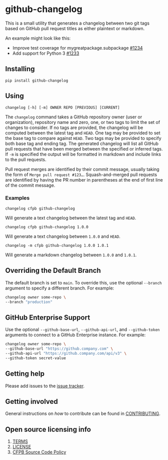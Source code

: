 # github-changelog

This is a small utility that generates a changelog between two git tags based on GitHub pull request titles as either plaintext or markdown.

An example might look like this:

- Improve test coverage for mygreatpackage.subpackage [#1234]()
- Add support for Python 3 [#1233]()

## Installing

```
pip install github-changelog
```

## Using

```
changelog [-h] [-m] OWNER REPO [PREVIOUS] [CURRENT]
```

The `changelog` command takes a GitHub repository owner (user or organization), repository name and zero, one, or two tags to limit the set of changes to consider. If no tags are provided, the changelog will be computed between the latest tag and `HEAD`. One tag may be provided to set the base tag to compare against `HEAD`. Two tags may be provided to specify both base tag and ending tag. The generated changelog will list all GitHub pull requests that have been merged between the specified or inferred tags. If `-m` is specified the output will be formatted in markdown and include links to the pull requests.

Pull request merges are identified by their commit message, usually taking the form of `Merge pull request #123…`. Squash-and-merged pull requests are identified by having the PR number in parentheses at the end of first line of the commit message.

### Examples

```
changelog cfpb github-changelog
```

Will generate a text changelog between the latest tag and `HEAD`.

```
changelog cfpb github-changelog 1.0.0
```

Will generate a text changelog between `1.0.0` and `HEAD`.

```
changelog -m cfpb github-changelog 1.0.0 1.0.1
```

Will generate a markdown changelog between `1.0.0` and `1.0.1`.

## Overriding the Default Branch

The default branch is set to `main`. To override this, use the optional `--branch` argument to specify a different branch. For example:

```bash
changelog owner some-repo \
--branch "production"
```

## GitHub Enterprise Support

Use the optional `--github-base-url`, `--github-api-url`, and `--github-token` arguments to connect to a GitHub Enterprise instance. For example:

```bash
changelog owner some-repo \
--github-base-url "https://github.company.com" \
--github-api-url "https://github.company.com/api/v3" \
--github-token secret-value
```

## Getting help

Please add issues to the [issue tracker](https://github.com/cfpb/wagtail-flags/issues).

## Getting involved

General instructions on _how_ to contribute can be found in [CONTRIBUTING](CONTRIBUTING.md).

## Open source licensing info

1. [TERMS](TERMS.md)
2. [LICENSE](LICENSE)
3. [CFPB Source Code Policy](https://github.com/cfpb/source-code-policy/)
